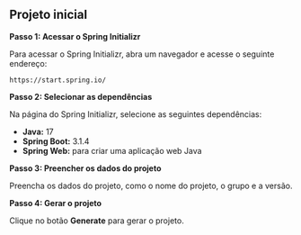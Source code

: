## Projeto inicial  

**Passo 1: Acessar o Spring Initializr**

Para acessar o Spring Initializr, abra um navegador e acesse o seguinte endereço:

```
https://start.spring.io/
```

**Passo 2: Selecionar as dependências**

Na página do Spring Initializr, selecione as seguintes dependências:

* **Java:** 17
* **Spring Boot:** 3.1.4
* **Spring Web:** para criar uma aplicação web Java

**Passo 3: Preencher os dados do projeto**

Preencha os dados do projeto, como o nome do projeto, o grupo e a versão.

**Passo 4: Gerar o projeto**

Clique no botão **Generate** para gerar o projeto.
